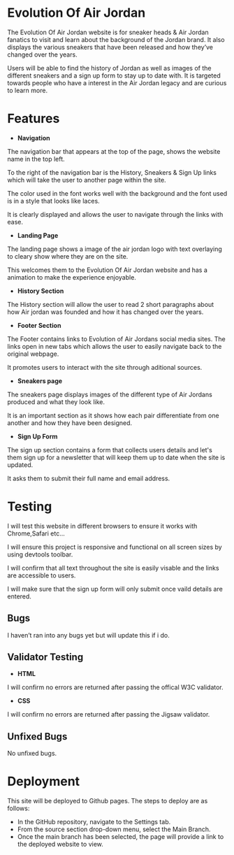 # Evolution Of Air Jordan

The Evolution Of Air Jordan website is for sneaker heads & Air Jordan fanatics to visit and learn about the background of the Jordan brand. It also displays the various sneakers that have been released and how they’ve changed over the years.

Users will be able to find the history of Jordan as well as images of the different sneakers and a sign up form to stay up to date with. It is targeted towards people who have a interest in the Air Jordan legacy and are curious to learn more.



# Features

- __Navigation__

The navigation bar that appears at the top of the page, shows the website name in the top left.

To the right of the navigation bar is the History, Sneakers & Sign Up links which will take the user to another page within the site.

The color used in the font works well with the background and the font used is in a style that looks like laces. 

It is clearly displayed and allows the user to navigate through the links with ease.


- __Landing Page__

The landing page shows a image of the air jordan logo with text overlaying to cleary show where they are on the site.

This welcomes them to the Evolution Of Air Jordan website and has a animation to make the experience enjoyable.


- __History Section__

The History section will allow the user to read 2 short paragraphs about how Air jordan was founded and how it has changed over the years.

- __Footer Section__

The Footer contains links to Evolution of Air Jordans social media sites. The links open in new tabs which allows the user to easily navigate back to the original webpage.

It promotes users to interact with the site through aditional sources.

- __Sneakers page__

The sneakers page displays images of the different type of Air Jordans produced and what they look like.

It is an important section as it shows how each pair differentiate from one another and how they have been designed.


- __Sign Up Form__

The sign up section contains a form that collects users details and let's them sign up for a newsletter that will keep them up to date when the site is updated.

It asks them to submit their full name and email address.



# Testing

I will test this website in different browsers to ensure it works with Chrome,Safari etc...

I will ensure this project is responsive and functional on all screen sizes by using devtools toolbar.

I will confirm that all text throughout the site is easily visable and the links are accessible to users. 

I will make sure that the sign up form will only submit once vaild details are entered.


## Bugs

I haven’t ran into any bugs yet but will update this if i do.

## Validator Testing

- __HTML__

I will confirm no errors are returned after passing the offical W3C validator.

- __CSS__

I will confirm no errors are returned after passing the Jigsaw validator.


## Unfixed Bugs

No unfixed bugs.


# Deployment

This site will be deployed to Github pages. The steps to deploy are as follows:

- In the GitHub repository, navigate to the Settings tab.
- From the source section drop-down menu, select the Main Branch.
- Once the main branch has been selected, the page will provide a link to the deployed website to view.



